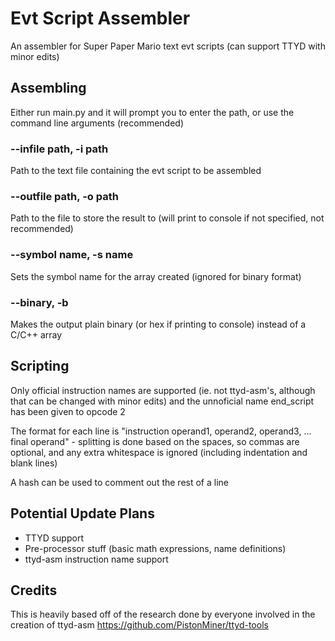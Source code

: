 # Evt Script Assembler
An assembler for Super Paper Mario text evt scripts (can support TTYD with minor edits)

## Assembling
Either run main.py and it will prompt you to enter the path, or use the command line arguments (recommended)

### --infile path, -i path
Path to the text file containing the evt script to be assembled

### --outfile path, -o path
Path to the file to store the result to (will print to console if not specified, not recommended)

### --symbol name, -s name
Sets the symbol name for the array created (ignored for binary format)

### --binary, -b
Makes the output plain binary (or hex if printing to console) instead of a C/C++ array

## Scripting

Only official instruction names are supported (ie. not ttyd-asm's, although that can be changed with minor edits) and the unnoficial name end_script has been given to opcode 2

The format for each line is "instruction operand1, operand2, operand3, ... final operand" - splitting is done based on the spaces, so commas are optional, and any extra whitespace is ignored (including indentation and blank lines)

A hash can be used to comment out the rest of a line

## Potential Update Plans
- TTYD support
- Pre-processor stuff (basic math expressions, name definitions)
- ttyd-asm instruction name support

## Credits
This is heavily based off of the research done by everyone involved in the creation of ttyd-asm
https://github.com/PistonMiner/ttyd-tools